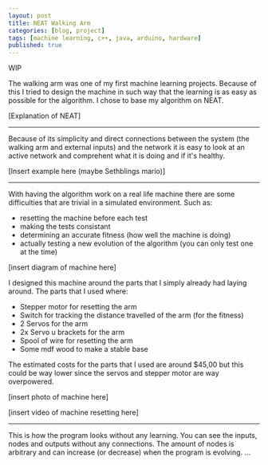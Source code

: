 ```yaml
---
layout: post
title: NEAT Walking Arm
categories: [blog, project]
tags: [machine learning, c++, java, arduino, hardware]
published: true
---
```


WIP

The walking arm was one of my first machine learning projects. Because of this I tried to design the machine in such way that the learning is as easy as possible for the algorithm. I chose to base my algorithm on NEAT.

[Explanation of NEAT]

---

Because of its simplicity and direct connections between the system (the walking arm and external inputs) and the network it is easy to look at an active network and  comprehent what it is doing and if it's healthy.

[Insert example here (maybe Sethblings mario)]

---

With having the algorithm work on a real life machine there are some difficulties that are trivial in a simulated environment. Such as:
* resetting the machine before each test
* making the tests consistant
* determining an accurate fitness (how well the machine is doing)
* actually testing a new evolution of the algorithm (you can only test one at the time)

[insert diagram of machine here]

I designed this machine around the parts that I simply already had laying around. The parts that I used where:
* Stepper motor for resetting the arm
* Switch for tracking the distance travelled of the arm (for the fitness)
* 2 Servos for the arm
* 2x Servo u brackets for the arm
* Spool of wire for resetting the arm
* Some mdf wood to make a stable base

The estimated costs for the parts that I used are around $45,00 but this could be way lower since the servos and stepper motor are way overpowered.

[insert photo of machine here]

[insert video of machine resetting here]

---

This is how the program looks without any learning. You can see the inputs, nodes and outputs without any connections. The amount of nodes is arbitrary and can increase (or decrease) when the program is evolving.
...

